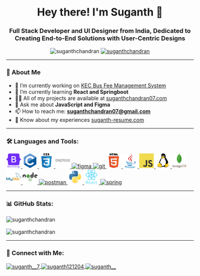 <h1 align="center">Hey there! I'm Suganth 👋</h1>
<h3 align="center">Full Stack Developer and UI Designer from India, Dedicated to Creating End-to-End Solutions with User-Centric Designs</h3>

<p align="center">
  <img src="https://komarev.com/ghpvc/?username=suganthchandran&label=Profile%20views&color=0e75b6&style=flat" alt="suganthchandran" />
  <a href="https://github.com/ryo-ma/github-profile-trophy">
    <img src="https://github-profile-trophy.vercel.app/?username=suganthchandran&theme=dark_lover" alt="suganthchandran" />
  </a>
</p>

---

### 🌟 About Me
- 🔭 I’m currently working on [KEC Bus Fee Management System](https://youtube.com/)
- 🌱 I’m currently learning **React and Springboot**
- 👨‍💻 All of my projects are available at [suganthchandran07.com](https://suganthchandran07.com)
- 💬 Ask me about **JavaScript and Figma**
- 📫 How to reach me: **suganthchandran07@gmail.com**
- 📄 Know about my experiences [suganth-resume.com](https://suganth-resume.com)

---

### 🛠 Languages and Tools:
<p>
  <a href="https://getbootstrap.com" target="_blank" rel="noreferrer"> 
    <img src="https://raw.githubusercontent.com/devicons/devicon/master/icons/bootstrap/bootstrap-plain-wordmark.svg" alt="bootstrap" width="40" height="40"/> 
  </a>
  <a href="https://www.cprogramming.com/" target="_blank" rel="noreferrer"> 
    <img src="https://raw.githubusercontent.com/devicons/devicon/master/icons/c/c-original.svg" alt="c" width="40" height="40"/> 
  </a>
  <a href="https://www.w3schools.com/css/" target="_blank" rel="noreferrer"> 
    <img src="https://raw.githubusercontent.com/devicons/devicon/master/icons/css3/css3-original-wordmark.svg" alt="css3" width="40" height="40"/> 
  </a>
  <a href="https://expressjs.com" target="_blank" rel="noreferrer"> 
    <img src="https://raw.githubusercontent.com/devicons/devicon/master/icons/express/express-original-wordmark.svg" alt="express" width="40" height="40"/> 
  </a>
  <a href="https://www.figma.com/" target="_blank" rel="noreferrer"> 
    <img src="https://www.vectorlogo.zone/logos/figma/figma-icon.svg" alt="figma" width="40" height="40"/> 
  </a>
  <a href="https://git-scm.com/" target="_blank" rel="noreferrer"> 
    <img src="https://www.vectorlogo.zone/logos/git-scm/git-scm-icon.svg" alt="git" width="40" height="40"/> 
  </a>
  <a href="https://www.w3.org/html/" target="_blank" rel="noreferrer"> 
    <img src="https://raw.githubusercontent.com/devicons/devicon/master/icons/html5/html5-original-wordmark.svg" alt="html5" width="40" height="40"/> 
  </a>
  <a href="https://www.java.com" target="_blank" rel="noreferrer"> 
    <img src="https://raw.githubusercontent.com/devicons/devicon/master/icons/java/java-original.svg" alt="java" width="40" height="40"/> 
  </a>
  <a href="https://developer.mozilla.org/en-US/docs/Web/JavaScript" target="_blank" rel="noreferrer"> 
    <img src="https://raw.githubusercontent.com/devicons/devicon/master/icons/javascript/javascript-original.svg" alt="javascript" width="40" height="40"/> 
  </a>
  <a href="https://www.linux.org/" target="_blank" rel="noreferrer"> 
    <img src="https://raw.githubusercontent.com/devicons/devicon/master/icons/linux/linux-original.svg" alt="linux" width="40" height="40"/> 
  </a>
  <a href="https://www.mongodb.com/" target="_blank" rel="noreferrer"> 
    <img src="https://raw.githubusercontent.com/devicons/devicon/master/icons/mongodb/mongodb-original-wordmark.svg" alt="mongodb" width="40" height="40"/> 
  </a>
  <a href="https://www.mysql.com/" target="_blank" rel="noreferrer"> 
    <img src="https://raw.githubusercontent.com/devicons/devicon/master/icons/mysql/mysql-original-wordmark.svg" alt="mysql" width="40" height="40"/> 
  </a>
  <a href="https://nodejs.org" target="_blank" rel="noreferrer"> 
    <img src="https://raw.githubusercontent.com/devicons/devicon/master/icons/nodejs/nodejs-original-wordmark.svg" alt="nodejs" width="40" height="40"/> 
  </a>
  <a href="https://postman.com" target="_blank" rel="noreferrer"> 
    <img src="https://www.vectorlogo.zone/logos/getpostman/getpostman-icon.svg" alt="postman" width="40" height="40"/> 
  </a>
  <a href="https://www.python.org" target="_blank" rel="noreferrer"> 
    <img src="https://raw.githubusercontent.com/devicons/devicon/master/icons/python/python-original.svg" alt="python" width="40" height="40"/> 
  </a>
  <a href="https://reactjs.org/" target="_blank" rel="noreferrer"> 
    <img src="https://raw.githubusercontent.com/devicons/devicon/master/icons/react/react-original-wordmark.svg" alt="react" width="40" height="40"/> 
  </a>
  <a href="https://spring.io/" target="_blank" rel="noreferrer"> 
    <img src="https://www.vectorlogo.zone/logos/springio/springio-icon.svg" alt="spring" width="40" height="40"/> 
  </a>
</p>

---

### 📊 GitHub Stats:
<p>
  <img align="center" src="https://github-readme-stats.vercel.app/api?username=suganthchandran&show_icons=true&locale=en&theme=radical" alt="suganthchandran" />
</p>
<p>
  <img align="center" src="https://github-readme-streak-stats.herokuapp.com/?user=suganthchandran&theme=radical" alt="suganthchandran" />
</p>

---

### 🤝 Connect with Me:
<p>
  <a href="https://twitter.com/suganth__7" target="_blank">
    <img align="center" src="https://raw.githubusercontent.com/rahuldkjain/github-profile-readme-generator/master/src/images/icons/Social/twitter.svg" alt="suganth__7" height="30" width="40" />
  </a>
  <a href="https://linkedin.com/in/suganth121204" target="_blank">
    <img align="center" src="https://raw.githubusercontent.com/rahuldkjain/github-profile-readme-generator/master/src/images/icons/Social/linked-in-alt.svg" alt="suganth121204" height="30" width="40" />
  </a>
  <a href="https://www.leetcode.com/suganth__" target="_blank">
    <img align="center" src="https://raw.githubusercontent.com/rahuldkjain/github-profile-readme-generator/master/src/images/icons/Social/leet-code.svg" alt="suganth__" height="30" width="40" />
  </a>
</p>
